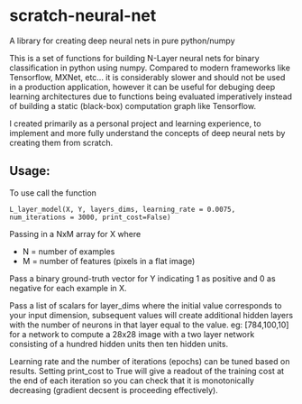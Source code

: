 # scratch-neural-net
A library for creating deep neural nets in pure python/numpy

This is a set of functions for building N-Layer neural nets for binary classification in python using numpy. Compared to modern frameworks like Tensorflow, MXNet, etc... it is considerably slower and should not be used in a production application, however it can be useful for debuging deep learning architectures due to functions being evaluated imperatively instead of building a static (black-box) computation graph like Tensorflow.

I created primarily as a personal project and learning experience, to implement and more fully understand the concepts of deep neural nets by creating them from scratch.

## Usage:
To use call the function 
~~~~
L_layer_model(X, Y, layers_dims, learning_rate = 0.0075, num_iterations = 3000, print_cost=False)
~~~~
Passing in a NxM array for X where
* N = number of examples
* M = number of features (pixels in a flat image)

Pass a binary ground-truth vector for Y indicating 1 as positive and 0 as negative for each example in X.

Pass a list of scalars for layer_dims where the initial value corresponds to your input dimension, subsequent values will create additional hidden layers with the number of neurons in that layer equal to the value. eg: [784,100,10] for a network to compute a 28x28 image with a two layer network consisting of a hundred hidden units then ten hidden units.

Learning rate and the number of iterations (epochs) can be tuned based on results. Setting print_cost to True will give a readout of the training cost at the end of each iteration so you can check that it is monotonically decreasing (gradient decsent is proceeding effectively).
